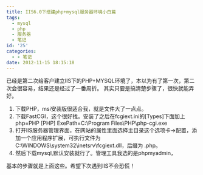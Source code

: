```yaml
---
title: IIS6.0下搭建php+mysql服务器环境小白篇
tags:
  - mysql
  - php
  - 服务器
  - 笔记
id: '25'
categories:
  - - 笔记
date: 2012-11-15 18:15:18
---
```


已经是第二次给客户建立IIS下的PHP+MYSQL环境了，本以为有了第一次，第二次会很容易，结果还是经过了一番周折。 其实只要是搞清楚步骤了，很快就能弄好。

1.  下载PHP，msi安装版很适合我，就是文件大了一点点。
2.  下载FastCGI，这个很好找。安装了之后在fcgiext.ini的\[Types\]下面加上 php=PHP \[PHP\] ExePath=C:\\Program Files\\PHP\\php-cgi.exe
3.  打开IIS服务器管理界面，在网站的属性里面选择主目录这个选项卡->配置，添加一个应用程序扩展，可执行文件为C:\\WINDOWS\\system32\\inetsrv\\fcgiext.dll，后缀为 .php。
4.  然后下载mysql,默认安装就行了。管理工具我选的是phpmyadmin，

基本的步骤就是上面这些。希望下次遇到IIS不会恐慌！